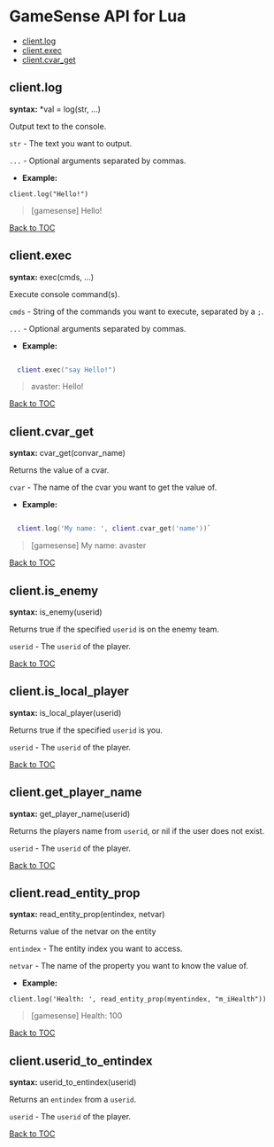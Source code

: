 GameSense API for Lua
=====================

* [client.log](#clientlog)
* [client.exec](#clientexec)
* [client.cvar_get](#clientcvar_get)

client.log
----------
**syntax:** *val = log(str, ...)

Output text to the console.

`str` - The text you want to output.

`...` - Optional arguments separated by commas.

* **Example:**
    
`client.log("Hello!")`
        
>[gamesense] Hello!

[Back to TOC](#gamesense-api-for-lua)

client.exec
-----------
**syntax:** exec(cmds, ...)

Execute console command(s).

`cmds` - String of the commands you want to execute, separated by a `;`.

`...` - Optional arguments separated by commas.

* **Example:**

```lua

  client.exec("say Hello!")
```

>avaster: Hello!

[Back to TOC](#gamesense-api-for-lua)

client.cvar_get
---------------
**syntax:** cvar_get(convar_name)

Returns the value of a cvar.

`cvar` - The name of the cvar you want to get the value of.

* **Example:**

```lua

  client.log('My name: ', client.cvar_get('name'))`
```

>[gamesense] My name: avaster

[Back to TOC](#gamesense-api-for-lua)


client.is_enemy
---------------
**syntax:** is_enemy(userid)

Returns true if the specified `userid` is on the enemy team.

`userid` - The `userid` of the player.

[Back to TOC](#gamesense-api-for-lua)

client.is_local_player
---------------
**syntax:** is_local_player(userid)

Returns true if the specified `userid` is you.

`userid` - The `userid` of the player.

[Back to TOC](#gamesense-api-for-lua)

client.get_player_name
---------------
**syntax:** get_player_name(userid)

Returns the players name from `userid`, or nil if the user does not exist.

`userid` - The `userid` of the player.

[Back to TOC](#gamesense-api-for-lua)

client.read_entity_prop
---------------
**syntax:** read_entity_prop(entindex, netvar)

Returns value of the netvar on the entity

`entindex` - The entity index you want to access.

`netvar` - The name of the property you want to know the value of.

* **Example:**

`client.log('Health: ', read_entity_prop(myentindex, "m_iHealth"))`

>[gamesense] Health: 100 

[Back to TOC](#gamesense-api-for-lua)

client.userid_to_entindex
---------------
**syntax:** userid_to_entindex(userid)

Returns an `entindex` from a `userid`.

`userid` - The `userid` of the player.

[Back to TOC](#gamesense-api-for-lua)
